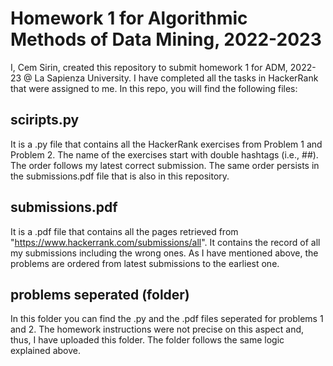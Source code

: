 # Homework 1 for Algorithmic Methods of Data Mining, 2022-2023
I, Cem Sirin, created this repository to submit homework 1 for ADM, 2022-23 @ La Sapienza University. I have completed all the tasks in HackerRank that were assigned to me. In this repo, you will find the following files:

## sciripts.py
It is a .py file that contains all the HackerRank exercises from Problem 1 and Problem 2. The name of the exercises start with double hashtags (i.e., ##). The order follows my latest correct submission. The same order persists in the submissions.pdf file that is also in this repository. 

## submissions.pdf
It is a .pdf file that contains all the pages retrieved from "https://www.hackerrank.com/submissions/all". It contains the record of all my submissions including the wrong ones. As I have mentioned above, the problems are ordered from latest submissions to the earliest one.

## problems seperated (folder)
In this folder you can find the .py and the .pdf files seperated for problems 1 and 2. The homework instructions were not precise on this aspect and, thus, I have uploaded this folder. The folder follows the same logic explained above.
